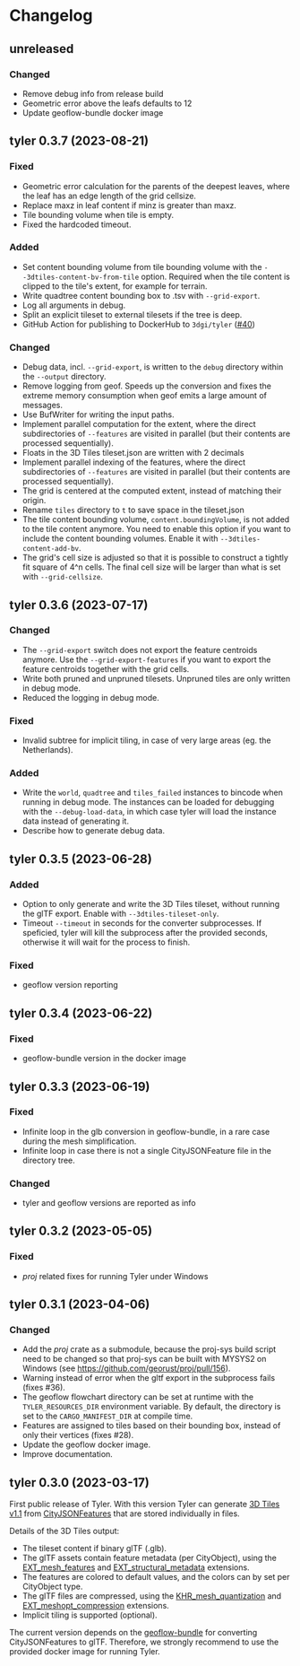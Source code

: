 # Changelog

## unreleased

### Changed
- Remove debug info from release build
- Geometric error above the leafs defaults to 12
- Update geoflow-bundle docker image

## tyler 0.3.7 (2023-08-21)

### Fixed
- Geometric error calculation for the parents of the deepest leaves, where the leaf has an edge length of the grid cellsize.
- Replace maxz in leaf content if minz is greater than maxz.
- Tile bounding volume when tile is empty.
- Fixed the hardcoded timeout.

### Added
- Set content bounding volume from tile bounding volume with the `--3dtiles-content-bv-from-tile` option. Required when the tile content is clipped to the tile's extent, for example for terrain.
- Write quadtree content bounding box to .tsv with `--grid-export`.
- Log all arguments in debug.
- Split an explicit tileset to external tilesets if the tree is deep.
- GitHub Action for publishing to DockerHub to `3dgi/tyler` ([#40](https://github.com/3DGI/tyler/pull/40))

### Changed
- Debug data, incl. `--grid-export`, is written to the `debug` directory within the `--output` directory.
- Remove logging from geof. Speeds up the conversion and fixes the extreme memory consumption when geof emits a large amount of messages.
- Use BufWriter for writing the input paths.
- Implement parallel computation for the extent, where the direct subdirectories of `--features` are visited in parallel (but their contents are processed sequentially).
- Floats in the 3D Tiles tileset.json are written with 2 decimals
- Implement parallel indexing of the features, where the direct subdirectories of `--features` are visited in parallel (but their contents are processed sequentially).
- The grid is centered at the computed extent, instead of matching their origin.
- Rename `tiles` directory to `t` to save space in the tileset.json
- The tile content bounding volume, `content.boundingVolume`, is not added to the tile content anymore. You need to enable this option if you want to include the content bounding volumes. Enable it with `--3dtiles-content-add-bv`.
- The grid's cell size is adjusted so that it is possible to construct a tightly fit square of 4^n cells. The final cell size will be larger than what is set with `--grid-cellsize`.

## tyler 0.3.6 (2023-07-17)

### Changed
- The `--grid-export` switch does not export the feature centroids anymore. Use the `--grid-export-features` if you want to export the feature centroids together with the grid cells.
- Write both pruned and unpruned tilesets. Unpruned tiles are only written in debug mode.
- Reduced the logging in debug mode.

### Fixed
- Invalid subtree for implicit tiling, in case of very large areas (eg. the Netherlands).

### Added
- Write the `world`, `quadtree` and `tiles_failed` instances to bincode when running in debug mode. The instances can be loaded for debugging with the `--debug-load-data`, in which case tyler will load the instance data instead of generating it.
- Describe how to generate debug data.

## tyler 0.3.5 (2023-06-28)

### Added
- Option to only generate and write the 3D Tiles tileset, without running the glTF export. Enable with `--3dtiles-tileset-only`.
- Timeout `--timeout` in seconds for the converter subprocesses. If speficied, tyler will kill the subprocess after the provided seconds, otherwise it will wait for the process to finish.

### Fixed
- geoflow version reporting

## tyler 0.3.4 (2023-06-22)

### Fixed
- geoflow-bundle version in the docker image

## tyler 0.3.3 (2023-06-19)

### Fixed
- Infinite loop in the glb conversion in geoflow-bundle, in a rare case during the mesh simplification.
- Infinite loop in case there is not a single CityJSONFeature file in the directory tree.

### Changed
- tyler and geoflow versions are reported as info

## tyler 0.3.2 (2023-05-05)

### Fixed
- *proj* related fixes for running Tyler under Windows

## tyler 0.3.1 (2023-04-06)

### Changed

- Add the *proj* crate as a submodule, because the proj-sys build script need to be changed so that proj-sys can be built with MYSYS2 on Windows (see https://github.com/georust/proj/pull/156).
- Warning instead of error when the gltf export in the subprocess fails (fixes #36).
- The geoflow flowchart directory can be set at runtime with the `TYLER_RESOURCES_DIR` environment variable. By default, the directory is set to the `CARGO_MANIFEST_DIR` at compile time.
- Features are assigned to tiles based on their bounding box, instead of only their vertices (fixes #28).
- Update the geoflow docker image.
- Improve documentation.

## tyler 0.3.0 (2023-03-17)

First public release of Tyler.
With this version Tyler can generate [3D Tiles v1.1](https://docs.ogc.org/cs/22-025r4/22-025r4.html) from [CityJSONFeatures](https://www.cityjson.org/specs/1.1.3/#text-sequences-and-streaming-with-cityjsonfeature) that are stored individually in files.

Details of the 3D Tiles output:

- The tileset content if binary glTF (.glb).
- The glTF assets contain feature metadata (per CityObject), using the [EXT_mesh_features](https://github.com/CesiumGS/glTF/tree/3d-tiles-next/extensions/2.0/Vendor/EXT_mesh_features) and [EXT_structural_metadata](https://github.com/CesiumGS/glTF/tree/3d-tiles-next/extensions/2.0/Vendor/EXT_structural_metadata) extensions.
- The features are colored to default values, and the colors can by set per CityObject type.
- The glTF files are compressed, using the [KHR_mesh_quantization](https://github.com/KhronosGroup/glTF/tree/main/extensions/2.0/Khronos/KHR_mesh_quantization) and [EXT_meshopt_compression](https://github.com/KhronosGroup/glTF/tree/main/extensions/2.0/Vendor/EXT_meshopt_compression) extensions.
- Implicit tiling is supported (optional).

The current version depends on the [geoflow-bundle](https://github.com/geoflow3d/geoflow-bundle) for converting CityJSONFeatures to glTF.
Therefore, we strongly recommend to use the provided docker image for running Tyler.

